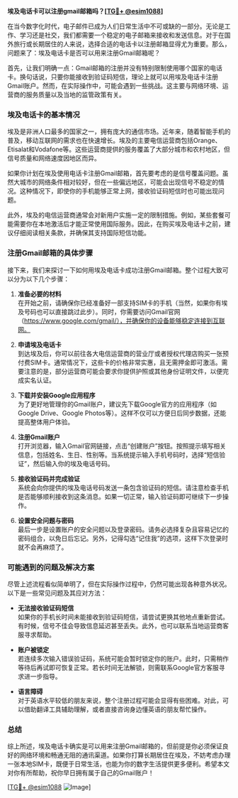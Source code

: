 **埃及电话卡可以注册gmail邮箱吗？[[TG💪+ @esim1088](https://t.me/s/esim1088)]**

在当今数字化时代，电子邮件已成为人们日常生活中不可或缺的一部分。无论是工作、学习还是社交，我们都需要一个稳定的电子邮箱来接收和发送信息。对于在国外旅行或长期居住的人来说，选择合适的电话卡以注册邮箱显得尤为重要。那么，问题来了：埃及电话卡是否可以用来注册Gmail邮箱呢？

首先，让我们明确一点：Gmail邮箱的注册并没有特别限制使用哪个国家的电话卡。换句话说，只要你能接收到验证码短信，理论上就可以用埃及电话卡注册Gmail账户。然而，在实际操作中，可能会遇到一些挑战。这主要与网络环境、运营商的服务质量以及当地的监管政策有关。

### 埃及电话卡的基本情况

埃及是非洲人口最多的国家之一，拥有庞大的通信市场。近年来，随着智能手机的普及，移动互联网的需求也在快速增长。埃及的主要电信运营商包括Orange、Etisalat和Vodafone等。这些运营商提供的服务覆盖了大部分城市和农村地区，但信号质量和网络速度因地区而异。

如果你计划在埃及使用电话卡注册Gmail邮箱，首先要考虑的是信号覆盖问题。虽然大城市的网络条件相对较好，但在一些偏远地区，可能会出现信号不稳定的情况。这种情况下，即使你的手机能够正常上网，接收验证码短信时也可能出现问题。

此外，埃及的电信运营商通常会对新用户实施一定的限制措施。例如，某些套餐可能需要你在本地激活后才能正常使用国际服务。因此，在购买埃及电话卡之前，建议仔细阅读相关条款，并确保其支持国际短信功能。

### 注册Gmail邮箱的具体步骤

接下来，我们来探讨一下如何用埃及电话卡成功注册Gmail邮箱。整个过程大致可以分为以下几个步骤：

1. **准备必要的材料**  
   在开始之前，请确保你已经准备好一部支持SIM卡的手机（当然，如果你有埃及号码也可以直接跳过此步）。同时，你需要访问Gmail官网（https://www.google.com/gmail/），并确保你的设备能够稳定连接到互联网。

2. **申请埃及电话卡**  
   到达埃及后，你可以前往各大电信运营商的营业厅或者授权代理店购买一张预付费SIM卡。通常情况下，这些卡的价格非常实惠，且无需押金即可激活。需要注意的是，部分运营商可能会要求你提供护照或其他身份证明文件，以便完成实名认证。

3. **下载并安装Google应用程序**  
   为了更好地管理你的Gmail账户，建议先下载Google官方的应用程序（如Google Drive、Google Photos等）。这样不仅可以方便日后同步数据，还能提高整体用户体验。

4. **注册Gmail账户**  
   打开浏览器，输入Gmail官网链接，点击“创建账户”按钮。按照提示填写相关信息，包括姓名、生日、性别等。当系统提示输入手机号码时，选择“短信验证”，然后输入你的埃及电话号码。

5. **接收验证码并完成验证**  
   系统会向你提供的埃及电话号码发送一条包含验证码的短信。请注意检查手机是否能够顺利接收到这条消息。如果一切正常，输入验证码即可继续下一步操作。

6. **设置安全问题与密码**  
   最后一步是设置账户的安全问题以及登录密码。请务必选择复杂且容易记忆的密码组合，以免日后忘记。另外，记得勾选“记住我”的选项，这样下次登录时就不会再麻烦了。

### 可能遇到的问题及解决方案

尽管上述流程看似简单明了，但在实际操作过程中，仍然可能出现各种意外状况。以下是一些常见问题及其应对方法：

- **无法接收验证码短信**  
  如果你的手机长时间未能接收到验证码短信，请尝试更换其他地点重新尝试。有时候，信号不佳会导致信息延迟甚至丢失。此外，也可以联系当地运营商客服寻求帮助。

- **账户被锁定**  
  若连续多次输入错误验证码，系统可能会暂时锁定你的账户。此时，只需稍作等待后再试即可恢复正常。若长时间无法解锁，则需联系Google官方客服寻求进一步指导。

- **语言障碍**  
  对于英语水平较低的朋友来说，整个注册过程可能会显得有些困难。对此，可以借助翻译工具辅助理解，或者直接咨询身边懂英语的朋友帮忙操作。

### 总结

综上所述，埃及电话卡确实是可以用来注册Gmail邮箱的，但前提是你必须保证良好的网络环境和畅通无阻的通讯渠道。如果你打算长期居住在埃及，不妨考虑办理一张本地SIM卡，既便于日常生活，也能为你的数字生活提供更多便利。希望本文对你有所帮助，祝你早日拥有属于自己的Gmail账户！

[[TG💪+ @esim1088](https://t.me/s/esim1088) ![Image](https://i.postimg.cc/4NQfJmqS/Snipaste-2025-05-13-00-14-12.png)]